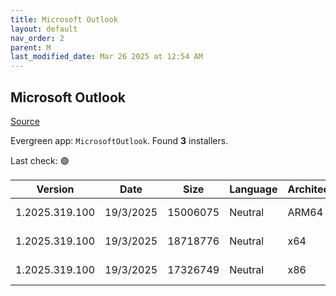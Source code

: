 ```yaml
---
title: Microsoft Outlook
layout: default
nav_order: 2
parent: M
last_modified_date: Mar 26 2025 at 12:54 AM
---
```


## Microsoft Outlook

[Source](https://learn.microsoft.com/en-us/microsoft-365-apps/outlook/get-started/deployment-new-outlook)

Evergreen app: `MicrosoftOutlook`. Found **3** installers.

Last check: 🟢

| Version        | Date      | Size     | Language | Architecture | Type | URI                                                                                                                                                                                                                              |
| -------------- | --------- | -------- | -------- | ------------ | ---- | -------------------------------------------------------------------------------------------------------------------------------------------------------------------------------------------------------------------------------- |
| 1.2025.319.100 | 19/3/2025 | 15006075 | Neutral  | ARM64        | msix | [https://res.cdn.office.net/nativehost/5mttl/installer/v2/1.2025.319.100/Microsoft.OutlookForWindows_arm64.msix](https://res.cdn.office.net/nativehost/5mttl/installer/v2/1.2025.319.100/Microsoft.OutlookForWindows_arm64.msix) |
| 1.2025.319.100 | 19/3/2025 | 18718776 | Neutral  | x64          | msix | [https://res.cdn.office.net/nativehost/5mttl/installer/v2/1.2025.319.100/Microsoft.OutlookForWindows_x64.msix](https://res.cdn.office.net/nativehost/5mttl/installer/v2/1.2025.319.100/Microsoft.OutlookForWindows_x64.msix)     |
| 1.2025.319.100 | 19/3/2025 | 17326749 | Neutral  | x86          | msix | [https://res.cdn.office.net/nativehost/5mttl/installer/v2/1.2025.319.100/Microsoft.OutlookForWindows_x86.msix](https://res.cdn.office.net/nativehost/5mttl/installer/v2/1.2025.319.100/Microsoft.OutlookForWindows_x86.msix)     |

